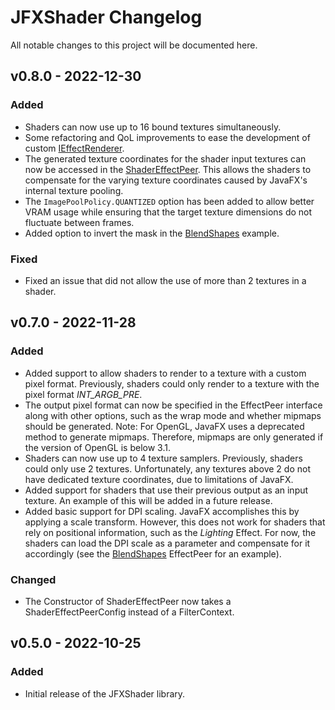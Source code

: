 # JFXShader Changelog

All notable changes to this project will be documented here.

## v0.8.0 - 2022-12-30
### Added
- Shaders can now use up to 16 bound textures simultaneously.
- Some refactoring and QoL improvements to ease the development of custom [IEffectRenderer](src/main/java/de/teragam/jfxshader/IEffectRenderer.java).
- The generated texture coordinates for the shader input textures can now be accessed in the [ShaderEffectPeer](src/main/java/de/teragam/jfxshader/ShaderEffectPeer.java). This allows the shaders to compensate for the varying texture coordinates caused by JavaFX's internal texture pooling.
- The `ImagePoolPolicy.QUANTIZED` option has been added to allow better VRAM usage while ensuring that the target texture dimensions do not fluctuate between frames.
- Added option to invert the mask in the [BlendShapes](src/main/java/de/teragam/jfxshader/samples/blendshapes/BlendShapesEffectPeer.java) example.

### Fixed
- Fixed an issue that did not allow the use of more than 2 textures in a shader.

## v0.7.0 - 2022-11-28

### Added

- Added support to allow shaders to render to a texture with a custom pixel format. Previously, shaders could only
  render to a texture with the pixel format *INT_ARGB_PRE*.
- The output pixel format can now be specified in the EffectPeer interface along with other options, such as the wrap
  mode and whether mipmaps should be generated.
  Note: For OpenGL, JavaFX uses a deprecated method to generate mipmaps. Therefore, mipmaps are only generated if the
  version of OpenGL is below 3.1.
- Shaders can now use up to 4 texture samplers. Previously, shaders could only use 2 textures. Unfortunately, any
  textures above 2 do not have dedicated texture coordinates, due to limitations of JavaFX.
- Added support for shaders that use their previous output as an input texture. An example of this will be added in a
  future release.
- Added basic support for DPI scaling. JavaFX accomplishes this by applying a scale transform. However, this does not
  work for shaders that rely on positional information, such as the *Lighting* Effect. For now, the shaders can load the
  DPI scale as a parameter and compensate for it accordingly (see
  the [BlendShapes](src/main/java/de/teragam/jfxshader/samples/blendshapes/BlendShapesEffectPeer.java) EffectPeer for an
  example).

### Changed

- The Constructor of ShaderEffectPeer now takes a ShaderEffectPeerConfig instead of a FilterContext.

## v0.5.0 - 2022-10-25

### Added

- Initial release of the JFXShader library.
